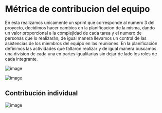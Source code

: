 # Métrica de contribucion del equipo

En esta realizamos unicamente un sprint que corresponde al numero 3 del proyecto, decidimos hacer cambios en la planificacion de la misma, dando un valor proporcional a la complejidad de cada tarea y el numero de personas que lo realizarán, de igual manera llevamos un control de las asistencias de los miembros del equipo en las reuniones. En la planificación definimos las actividades que faltaron realizar y de igual manera buscamos una division de cada una en partes igualitarias sin dejar de lado los roles de cada integrante.

![image](https://user-images.githubusercontent.com/112056157/206702223-36941a93-e342-4a68-a4fd-213922563c98.png)

![image](https://user-images.githubusercontent.com/112056157/206702577-2ef71d6e-cb0f-482d-bd17-e432da1089f7.png)

## Contribución individual

![image](https://user-images.githubusercontent.com/112056157/206702750-7850ab42-5971-410c-8503-86e91f06bcbf.png)
